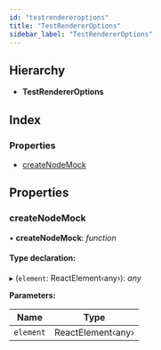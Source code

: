 ```yaml
---
id: "testrendereroptions"
title: "TestRendererOptions"
sidebar_label: "TestRendererOptions"
---
```


## Hierarchy

* **TestRendererOptions**

## Index

### Properties

* [createNodeMock](testrendereroptions.md#createnodemock)

## Properties

###  createNodeMock

• **createNodeMock**: *function*

#### Type declaration:

▸ (`element`: ReactElement‹any›): *any*

**Parameters:**

Name | Type |
------ | ------ |
`element` | ReactElement‹any› |
